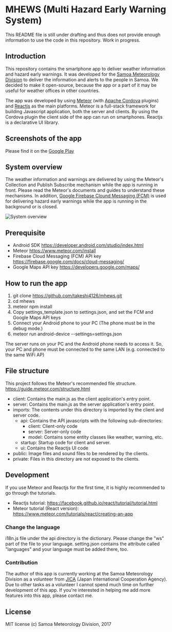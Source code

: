 # MHEWS (Multi Hazard Early Warning System)

This README file is still under drafting and thus does not provide enough information to use the code in this repository. Work in progress.

## Introduction
This repository contains the smartphone app to deliver weather information and hazard early warnings. It was developed for the [Samoa Meteorology Division](http://www.samet.gov.ws/) to deliver the information and alerts to the people in Samoa. We decided to make it open-source, because the app or a part of it may be useful for weather offices in other countries.

The app was developed by using [Meteor](https://www.meteor.com/) (with [Apache Cordova](https://cordova.apache.org/) plugins) and [Reactjs](https://facebook.github.io/react/
) as the main platforms.
Meteor is a full-stack framework for building Javascript application, both the server and clients.
By using the Cordova plugin the client side of the app can run on smartphones.
Reactjs is a declarative UI library.

## Screenshots of the app
Please find it on the [Google Play](https://play.google.com/store/apps/details?id=ws.gov.samet.mhews)

## System overview
The weather information and warnings are delivered by using the Meteor's Collection and Publish Subscribe mechanism while the app is running in front. Please read the Meteor's documents and guides to understand these mechanisms.
In addition, [Google Firebase Clound Messaging (FCM)](https://firebase.google.com/docs/cloud-messaging/) is used for delivering hazard early warnings while the app is running in the background or is closed.

![System overview](https://github.com/takeshi4126/mhews/wiki/images/MHEWS_system_overview.png)

## Prerequisite
- Android SDK https://developer.android.com/studio/index.html
- Meteor https://www.meteor.com/install
- Firebase Cloud Messaging (FCM) API key https://firebase.google.com/docs/cloud-messaging/
- Google Maps API key https://developers.google.com/maps/

## How to run the app
1. git clone https://github.com/takeshi4126/mhews.git
2. cd mhews
3. meteor npm install
4. Copy settings_template.json to settings.json, and set the FCM and Google Maps API keys
5. Connect your Android phone to your PC (The phone must be in the debug mode.)
6. meteor run android-device --settings=settings.json

The server runs on your PC and the Android phone needs to access it. So, your PC and phone must be connected to the same LAN (e.g. connected to the same WiFi AP)

## File structure
This project follows the Meteor's recommended file structure. https://guide.meteor.com/structure.html

- client: Contains the main.js as the client application's entry point.
- server: Contains the main.js as the server application's entry point.
- imports: The contents under this directory is imported by the client and server code.
  - api: Contains the API javascripts with the following sub-directories:
    - client: Client-only code
    - server: Server-only code
    - model: Contains some entity classes like weather, warning, etc.
  - startup: Startup code for client and server.
  - ui: Contains the Reactjs UI code
- public: Image files and sound files to be rendered by the clients.
- private: Files in this directory are not exposed to the clients.

## Development
If you use Meteor and Reactjs for the first time, it is highly recommended to go through the tutorials.
- Reactjs tutorial: https://facebook.github.io/react/tutorial/tutorial.html
- Meteor tutorial (React version): https://www.meteor.com/tutorials/react/creating-an-app

### Change the language
i18n.js file under the api directory is the dictionary.
Please change the "ws" part of the file to your language.
setting.json contains the attribute called "languages" and your language must be added there, too.

### Contribution
The author of this app is currently working at the Samoa Meteorology Division as a volunteer from [JICA](https://www.jica.go.jp/english/index.html) (Japan International Cooperation Agency).
Due to other tasks as a volunteer I cannot spend much time on further development of this app.
If you're interested in helping me add more features into this app, please contact me.

## License
MIT license (c) Samoa Meteorology Division, 2017

